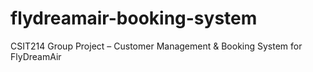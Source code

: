 # flydreamair-booking-system
CSIT214 Group Project – Customer Management &amp; Booking System for FlyDreamAir
